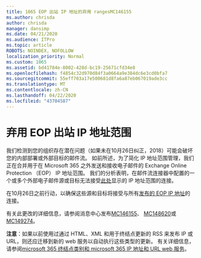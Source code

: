 ```yaml
---
title: 1065 EOP 出站 IP 地址的弃用 rangesMC146155
ms.author: chrisda
author: chrisda
manager: dansimp
ms.date: 04/21/2020
ms.audience: ITPro
ms.topic: article
ROBOTS: NOINDEX, NOFOLLOW
localization_priority: Normal
ms.custom: 1065
ms.assetid: bd41784e-8002-428d-bc19-25671cfd34e8
ms.openlocfilehash: f4854c32d970d84f3a0664a9e384dc6e3cd0bfa7
ms.sourcegitcommit: 55eff703a17e500681d8fa6a87eb067019ade3cc
ms.translationtype: MT
ms.contentlocale: zh-CN
ms.lasthandoff: 04/22/2020
ms.locfileid: "43704587"
---
```

# <a name="deprecation-of-eop-outbound-ip-address-ranges"></a>弃用 EOP 出站 IP 地址范围

我们检测到您的组织存在潜在问题（如果未在10月26日纠正，2018）可能会破坏您的内部部署或外部目标的邮件流。 如前所述，为了简化 IP 地址范围管理，我们正在合并用于在 Microsoft 365 之外发送和接收电子邮件的 Exchange Online Protection （EOP） IP 地址范围。 我们的分析表明，在邮件流连接器中配置的一个或多个外部电子邮件源或目标无法接受[此处](https://docs.microsoft.com/office365/SecurityCompliance/eop/exchange-online-protection-ip-addresses)显示的 IP 地址范围的连接。

在10月26日之前行动，以确保这些源和目标将接受与所有[发布的 EOP IP 地址](https://docs.microsoft.com/office365/SecurityCompliance/eop/exchange-online-protection-ip-addresses)的连接。

有关此更改的详细信息，请参阅消息中心发布[MC146155](https://portal.office.com/AdminPortal/home?switchtomodern=true#/MessageCenter?id=MC146155)、 [MC148620](https://portal.office.com/AdminPortal/home?switchtomodern=true#/MessageCenter?id=MC148620)或[MC149274](https://portal.office.com/AdminPortal/home?switchtomodern=true#/MessageCenter?id=MC149274)。

**注意**：如果以前使用过通过 HTML、XML 和用于终结点更新的 RSS 来发布 IP 或 URL，则还应迁移到新的 web 服务以自动执行这些类型的更新。 有关详细信息，请参阅[microsoft 365 终结点类别和 microsoft 365 IP 地址和 URL web 服务](https://techcommunity.microsoft.com/t5/Office-365-Blog/Announcing-Office-365-endpoint-categories-and-Office-365-IP/ba-p/177638)。
